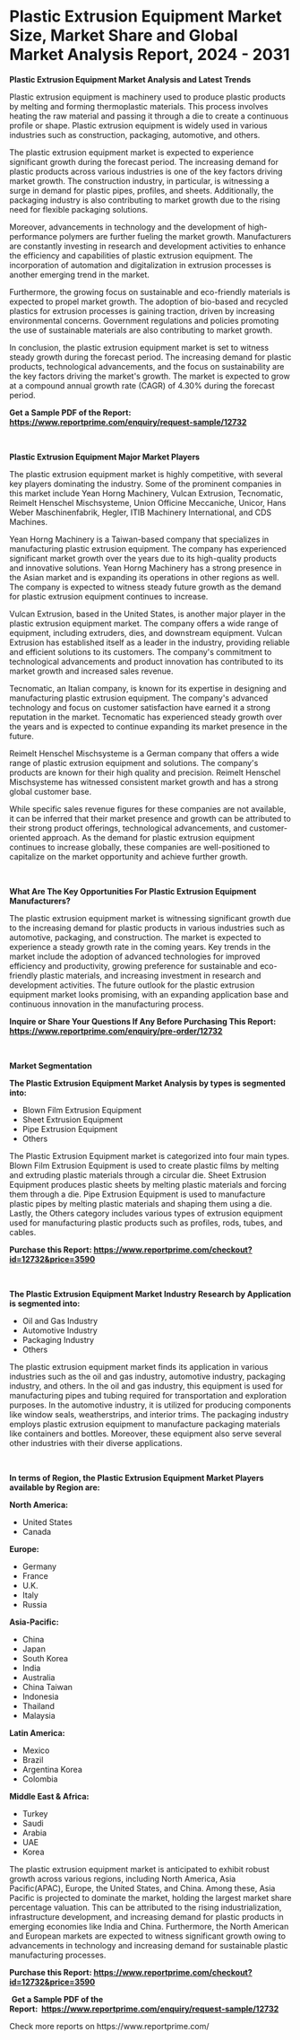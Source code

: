 <p><h1>Plastic Extrusion Equipment Market Size, Market Share and Global Market Analysis Report, 2024 - 2031</h1></p><p><strong>Plastic Extrusion Equipment Market Analysis and Latest Trends</strong></p>
<p><p>Plastic extrusion equipment is machinery used to produce plastic products by melting and forming thermoplastic materials. This process involves heating the raw material and passing it through a die to create a continuous profile or shape. Plastic extrusion equipment is widely used in various industries such as construction, packaging, automotive, and others.</p><p>The plastic extrusion equipment market is expected to experience significant growth during the forecast period. The increasing demand for plastic products across various industries is one of the key factors driving market growth. The construction industry, in particular, is witnessing a surge in demand for plastic pipes, profiles, and sheets. Additionally, the packaging industry is also contributing to market growth due to the rising need for flexible packaging solutions.</p><p>Moreover, advancements in technology and the development of high-performance polymers are further fueling the market growth. Manufacturers are constantly investing in research and development activities to enhance the efficiency and capabilities of plastic extrusion equipment. The incorporation of automation and digitalization in extrusion processes is another emerging trend in the market.</p><p>Furthermore, the growing focus on sustainable and eco-friendly materials is expected to propel market growth. The adoption of bio-based and recycled plastics for extrusion processes is gaining traction, driven by increasing environmental concerns. Government regulations and policies promoting the use of sustainable materials are also contributing to market growth.</p><p>In conclusion, the plastic extrusion equipment market is set to witness steady growth during the forecast period. The increasing demand for plastic products, technological advancements, and the focus on sustainability are the key factors driving the market's growth. The market is expected to grow at a compound annual growth rate (CAGR) of 4.30% during the forecast period.</p></p>
<p><strong>Get a Sample PDF of the Report:&nbsp; <a href="https://www.reportprime.com/enquiry/request-sample/12732">https://www.reportprime.com/enquiry/request-sample/12732</a></strong></p>
<p>&nbsp;</p>
<p><strong>Plastic Extrusion Equipment Major Market Players</strong></p>
<p><p>The plastic extrusion equipment market is highly competitive, with several key players dominating the industry. Some of the prominent companies in this market include Yean Horng Machinery, Vulcan Extrusion, Tecnomatic, Reimelt Henschel Mischsysteme, Union Officine Meccaniche, Unicor, Hans Weber Maschinenfabrik, Hegler, ITIB Machinery International, and CDS Machines.</p><p>Yean Horng Machinery is a Taiwan-based company that specializes in manufacturing plastic extrusion equipment. The company has experienced significant market growth over the years due to its high-quality products and innovative solutions. Yean Horng Machinery has a strong presence in the Asian market and is expanding its operations in other regions as well. The company is expected to witness steady future growth as the demand for plastic extrusion equipment continues to increase.</p><p>Vulcan Extrusion, based in the United States, is another major player in the plastic extrusion equipment market. The company offers a wide range of equipment, including extruders, dies, and downstream equipment. Vulcan Extrusion has established itself as a leader in the industry, providing reliable and efficient solutions to its customers. The company's commitment to technological advancements and product innovation has contributed to its market growth and increased sales revenue.</p><p>Tecnomatic, an Italian company, is known for its expertise in designing and manufacturing plastic extrusion equipment. The company's advanced technology and focus on customer satisfaction have earned it a strong reputation in the market. Tecnomatic has experienced steady growth over the years and is expected to continue expanding its market presence in the future.</p><p>Reimelt Henschel Mischsysteme is a German company that offers a wide range of plastic extrusion equipment and solutions. The company's products are known for their high quality and precision. Reimelt Henschel Mischsysteme has witnessed consistent market growth and has a strong global customer base.</p><p>While specific sales revenue figures for these companies are not available, it can be inferred that their market presence and growth can be attributed to their strong product offerings, technological advancements, and customer-oriented approach. As the demand for plastic extrusion equipment continues to increase globally, these companies are well-positioned to capitalize on the market opportunity and achieve further growth.</p></p>
<p>&nbsp;</p>
<p><strong>What Are The Key Opportunities For Plastic Extrusion Equipment Manufacturers?</strong></p>
<p><p>The plastic extrusion equipment market is witnessing significant growth due to the increasing demand for plastic products in various industries such as automotive, packaging, and construction. The market is expected to experience a steady growth rate in the coming years. Key trends in the market include the adoption of advanced technologies for improved efficiency and productivity, growing preference for sustainable and eco-friendly plastic materials, and increasing investment in research and development activities. The future outlook for the plastic extrusion equipment market looks promising, with an expanding application base and continuous innovation in the manufacturing process.</p></p>
<p><strong>Inquire or Share Your Questions If Any Before Purchasing This Report: <a href="https://www.reportprime.com/enquiry/pre-order/12732">https://www.reportprime.com/enquiry/pre-order/12732</a></strong></p>
<p>&nbsp;</p>
<p><strong>Market Segmentation</strong></p>
<p><strong>The Plastic Extrusion Equipment Market Analysis by types is segmented into:</strong></p>
<p><ul><li>Blown Film Extrusion Equipment</li><li>Sheet Extrusion Equipment</li><li>Pipe Extrusion Equipment</li><li>Others</li></ul></p>
<p><p>The Plastic Extrusion Equipment market is categorized into four main types. Blown Film Extrusion Equipment is used to create plastic films by melting and extruding plastic materials through a circular die. Sheet Extrusion Equipment produces plastic sheets by melting plastic materials and forcing them through a die. Pipe Extrusion Equipment is used to manufacture plastic pipes by melting plastic materials and shaping them using a die. Lastly, the Others category includes various types of extrusion equipment used for manufacturing plastic products such as profiles, rods, tubes, and cables.</p></p>
<p><strong>Purchase this Report:&nbsp;<a href="https://www.reportprime.com/checkout?id=12732&price=3590">https://www.reportprime.com/checkout?id=12732&price=3590</a></strong></p>
<p>&nbsp;</p>
<p><strong>The Plastic Extrusion Equipment Market Industry Research by Application is segmented into:</strong></p>
<p><ul><li>Oil and Gas Industry</li><li>Automotive Industry</li><li>Packaging Industry</li><li>Others</li></ul></p>
<p><p>The plastic extrusion equipment market finds its application in various industries such as the oil and gas industry, automotive industry, packaging industry, and others. In the oil and gas industry, this equipment is used for manufacturing pipes and tubing required for transportation and exploration purposes. In the automotive industry, it is utilized for producing components like window seals, weatherstrips, and interior trims. The packaging industry employs plastic extrusion equipment to manufacture packaging materials like containers and bottles. Moreover, these equipment also serve several other industries with their diverse applications.</p></p>
<p>&nbsp;</p>
<p><strong>In terms of Region, the Plastic Extrusion Equipment Market Players available by Region are:</strong></p>
<p>
    <p> <strong> North America: </strong>
        <ul>
            <li>United States</li>
            <li>Canada</li>
        </ul>
        </p> 
    <p> <strong> Europe: </strong>
        <ul>
            <li>Germany</li>
            <li>France</li>
            <li>U.K.</li>
            <li>Italy</li>
            <li>Russia</li>
        </ul>
        </p> 
    <p> <strong> Asia-Pacific: </strong>
        <ul>
            <li>China</li>
            <li>Japan</li>
            <li>South Korea</li>
            <li>India</li>
            <li>Australia</li>
            <li>China Taiwan</li>
            <li>Indonesia</li>
            <li>Thailand</li>
            <li>Malaysia</li>
        </ul>
        </p> 
    <p> <strong> Latin America: </strong>
        <ul>
            <li>Mexico</li>
            <li>Brazil</li>
            <li>Argentina Korea</li>
            <li>Colombia</li>
        </ul>
        </p> 
    <p> <strong> Middle East & Africa: </strong>
        <ul>
            <li>Turkey</li>
            <li>Saudi</li>
            <li>Arabia</li>
            <li>UAE</li>
            <li>Korea</li>
        </ul>
    </p>
    </p>
<p><p>The plastic extrusion equipment market is anticipated to exhibit robust growth across various regions, including North America, Asia Pacific(APAC), Europe, the United States, and China. Among these, Asia Pacific is projected to dominate the market, holding the largest market share percentage valuation. This can be attributed to the rising industrialization, infrastructure development, and increasing demand for plastic products in emerging economies like India and China. Furthermore, the North American and European markets are expected to witness significant growth owing to advancements in technology and increasing demand for sustainable plastic manufacturing processes.</p></p>
<p><strong>Purchase this Report: <a href="https://www.reportprime.com/checkout?id=12732&price=3590">https://www.reportprime.com/checkout?id=12732&price=3590</a></strong></p>
<p>&nbsp;<strong>Get a Sample PDF of the Report:&nbsp;&nbsp;<a href="https://www.reportprime.com/enquiry/request-sample/12732">https://www.reportprime.com/enquiry/request-sample/12732</a></strong></p>
<p><strong></strong></p>
<p>Check more reports on https://www.reportprime.com/</p>